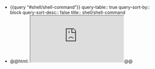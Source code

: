 - {{query "#shell/shell-command"}}
  query-table:: true
  query-sort-by:: block
  query-sort-desc:: false
  title:: shell/shell-command
- @@html: <iframe src="https://www.xmind.app/embed/WwtB/" class="browser-tab invert" allowfullscreen="true"></iframe>@@